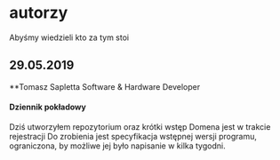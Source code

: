 # autorzy
Abyśmy wiedzieli kto za tym stoi

## 29.05.2019
**Tomasz Sapletta
Software & Hardware Developer

#### Dziennik pokładowy
Dziś utworzyłem repozytorium oraz krótki wstęp
Domena jest w trakcie rejestracji
Do zrobienia jest specyfikacja wstępnej wersji programu, ograniczona, by możliwe jej było napisanie w kilka tygodni.
